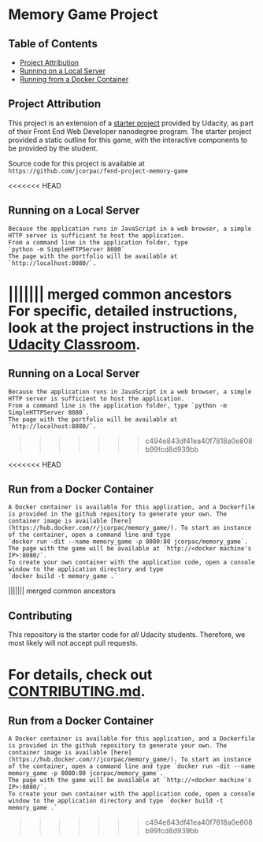 # Memory Game Project

## Table of Contents

* [Project Attribution](#attribution)
* [Running on a Local Server](#Running-on-a-Local-Server)
* [Running from a Docker Container](#Run-from-a-Docker-Container)

## Project Attribution

This project is an extension of a [starter project](https://github.com/udacity/fend-project-memory-game) provided by Udacity, as part of their Front End Web Developer nanodegree program. The starter project provided a static outline for this game, with the interactive components to be provided by the student.

Source code for this project is available at `https://github.com/jcorpac/fend-project-memory-game`

<<<<<<< HEAD
## Running on a Local Server
    Because the application runs in JavaScript in a web browser, a simple HTTP server is sufficient to host the application.
    From a command line in the application folder, type
    `python -m SimpleHTTPServer 8080`
    The page with the portfolio will be available at `http://localhost:8080/`.
||||||| merged common ancestors
For specific, detailed instructions, look at the project instructions in the [Udacity Classroom](https://classroom.udacity.com/me).
=======
## Running on a Local Server
    Because the application runs in JavaScript in a web browser, a simple HTTP server is sufficient to host the application.
    From a command line in the application folder, type `python -m SimpleHTTPServer 8080`.
    The page with the portfolio will be available at `http://localhost:8080/`.
>>>>>>> c494e843df41ea40f7818a0e808b99fcd8d939bb

<<<<<<< HEAD
## Run from a Docker Container
    A Docker container is available for this application, and a Dockerfile is provided in the github repository to generate your own. The container image is available [here](https://hub.docker.com/r/jcorpac/memory_game/). To start an instance of the container, open a command line and type
    `docker run -dit --name memory_game -p 8080:80 jcorpac/memory_game`.
    The page with the game will be available at `http://<docker machine's IP>:8080/`.
    To create your own container with the application code, open a console window to the application directory and type
    `docker build -t memory_game .`
||||||| merged common ancestors
## Contributing

This repository is the starter code for _all_ Udacity students. Therefore, we most likely will not accept pull requests.

For details, check out [CONTRIBUTING.md](CONTRIBUTING.md).
=======
## Run from a Docker Container
    A Docker container is available for this application, and a Dockerfile is provided in the github repository to generate your own. The container image is available [here](https://hub.docker.com/r/jcorpac/memory_game/). To start an instance of the container, open a command line and type `docker run -dit --name memory_game -p 8080:80 jcorpac/memory_game`.
    The page with the game will be available at `http://<docker machine's IP>:8080/`.
    To create your own container with the application code, open a console window to the application directory and type `docker build -t memory_game .`
>>>>>>> c494e843df41ea40f7818a0e808b99fcd8d939bb
